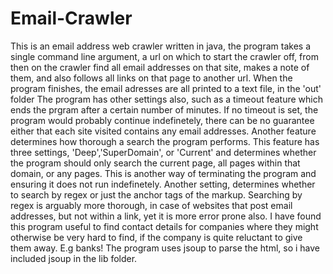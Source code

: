 # Email-Crawler
This is an email address web crawler written in java, the program takes a single command line argument, a url on which to start the crawler off,
from then on the crawler find all email addresses on that site, makes a note of them, and also follows all links on that page to 
another url. When the program finishes, the email adresses are all printed to a text file, in the 'out' folder The program has other settings also, such as
a timeout feature which ends the prgram after a certain number of minutes. If no timeout is set, the program would probably
continue indefinetely, there can be no guarantee either that each site visited contains any email addresses. Another feature
determines how thorough a search the program performs. This feature has three settings, 'Deep','SuperDomain', or 'Current'
and determines whether the program should only search the current page, all pages within that domain, or any pages. This is 
another way of terminating the program and ensuring it does not run indefinetely. Another setting, determines whether to search by regex or just the anchor tags of the markup. Searching by regex is arguably more thorough, in case of websites that post email addresses, but not within a link, yet it is more error prone also. I have found this program useful to find contact details for companies where they might otherwise be very hard to find, if the company is quite reluctant to give them away. E.g banks!
The program uses jsoup to parse the html, so i have included jsoup in the lib folder.


